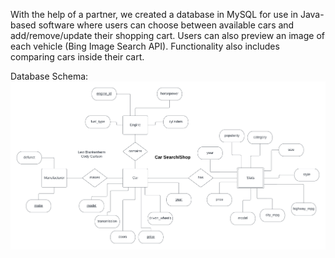 With the help of a partner, we created a database in MySQL for use in Java-based software where users can choose between available cars and add/remove/update their shopping cart. Users can also preview an image of each vehicle (Bing Image Search API). Functionality also includes comparing cars inside their cart.

Database Schema:
<img src="schema.png" />
